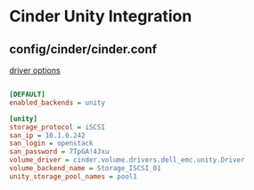 # Cinder Unity Integration

## config/cinder/cinder.conf

[driver options](https://github.com/emc-openstack/unity-cinder-driver#driver-options)

```ini

[DEFAULT]
enabled_backends = unity

[unity]
storage_protocol = iSCSI
san_ip = 10.1.0.242
san_login = openstack
san_password = 7TpGA!4Jxu
volume_driver = cinder.volume.drivers.dell_emc.unity.Driver
volume_backend_name = Storage_ISCSI_01
unity_storage_pool_names = pool1
```
